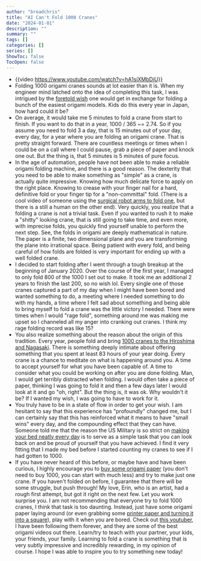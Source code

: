 ```yaml
---
author: "breadchris"
title: "AI Can't Fold 1000 Cranes"
date: "2024-01-01"
description: ""
summary: ""
tags: []
categories: []
series: []
ShowToc: false
TocOpen: false
---
```


- {{video https://www.youtube.com/watch?v=hA1siXMbDiU}}
- Folding 1000 origami cranes sounds at lot easier than it is. When my engineer mind latched onto the idea of completing this task, I was intrigued by the [foretold wish](https://en.wikipedia.org/wiki/One_thousand_origami_cranes) one would get in exchange for folding a bunch of the easiest origami models. Kids do this every year in Japan, how hard could it be?
- On average, it would take me 5 minutes to fold a crane from start to finish. If you want to do that in a year, 1000 / 365 ~= 2.74. So if you assume you need to fold 3 a day, that is 15 minutes out of your day, every day, for a year where you are folding an origami crane. That is pretty straight forward. There are countless meetings or times when I could be on a call where I could pause, grab a piece of paper and knock one out. But the thing is, that 5 minutes is 5 minutes of pure focus.
- In the age of automation, people have not been able to make a reliable origami folding machine, and there is a good reason. The dexterity that you need to be able to make something as "simple" as a crane, is actually quite impressive. Knowing how much delicate force to apply on the right place. Knowing to crease with your finger nail for a hard, definitive fold or your finger tip for a "non-committal" fold. (There is a cool video of someone using the [surgical robot arms to fold one](https://www.youtube.com/watch?v=x9Bjs99A0k0), but there is a still a human on the other end). Very quickly, you realize that a folding a crane is not a trivial task. Even if you wanted to rush it to make a "shitty" looking crane, that is still going to take time, and even more, with imprecise folds, you quickly find yourself unable to perform the next step. See, the folds in origami are deeply mathematical in nature. The paper is a finite, two dimensional plane and you are transforming the plane into irrational space. Being patient with every fold, and being careful of how folds are folded is very important for ending up with a well folded crane.
- I decided to start folding after I went through a tough breakup at the beginning of January 2020. Over the course of the first year, I managed to only fold 800 of the 1000 I set out to make. It took me an additional 2 years to finish the last 200, so no wish lol. Every single one of those cranes captured a part of my day when I might have been bored and wanted something to do, a meeting where I needed something to do with my hands, a time where I felt sad about something and being able to bring myself to fold a crane was the little victory I needed. There were times when I would "rage fold", something around me was making me upset so I channeled all my anger into cranking out cranes. I think my rage folding record was like 15?
- You also realize something about the reason about the origin of this tradition. Every year, people fold and bring [1000 cranes to the Hiroshima and Nagasaki](https://blog.nationalgeographic.org/2015/08/28/how-paper-cranes-became-a-symbol-of-healing-in-japan/). There is something deeply intimate about offering something that you spent at least 83 hours of your year doing. Every crane is a chance to meditate on what is happening around you. A time to accept yourself for what you have been capable of. A time to consider what you could be working on after you are done folding. Man, I would get terribly distracted when folding. I would often take a piece of paper, thinking I was going to fold it and then a few days later I would look at it and go "oh, right". But the thing is, it was ok. Why wouldn't it be? If I wanted my wish, I was going to have to work for it.
- You truly have to be in a state of flow in order to get your wish. I am hesitant to say that this experience has "profoundly" changed me, but I can certainly say that this has reinforced what it means to have "small wins" every day, and the compounding effect that they can have. Someone told me that the reason the US Military is so strict on [making your bed neatly every day](https://www.youtube.com/watch?v=KgzLzbd-zT4) is to serve as a simple task that you can look back on and be proud of yourself that you have achieved. I find it very fitting that I made my bed before I started counting my cranes to see if I had gotten to 1000.
- If you have never heard of this before, or maybe have and have been curious, I highly encourage you to [buy some origami paper](https://a.co/d/2Cbrikh) (you don't need to buy 1000, you can start with much less) and try to make just one crane. If you haven't folded on before, I guarantee that there will be some struggle, but push through! My love, Erin, who is an artist, had a rough first attempt, but got it right on the next few. Let you work surprise you. I am not recommending that everyone try to fold 1000 cranes, I think that task is too daunting. Instead, just have some origami paper laying around (or even grabbing some [printer paper and turning it into a square](https://www.youtube.com/watch?v=cMXzRBDFpGU)), play with it when you are bored. Check out [this youtuber](https://www.youtube.com/watch?v=6VqF8WGuBLA), I have been following them forever, and they are some of the best origami videos out there. Learn/try to teach with your partner, your kids, your friends, your family. Learning to fold a crane is something that is very subtly impressive and incredibly rewarding, in my opinion of course. I hope I was able to inspire you to try something new today!